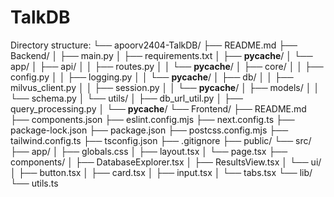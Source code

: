 # TalkDB

Directory structure:
└── apoorv2404-TalkDB/
    ├── README.md
    ├── Backend/
    │   ├── main.py
    │   ├── requirements.txt
    │   ├── __pycache__/
    │   └── app/
    │       ├── api/
    │       │   ├── routes.py
    │       │   └── __pycache__/
    │       ├── core/
    │       │   ├── config.py
    │       │   ├── logging.py
    │       │   └── __pycache__/
    │       ├── db/
    │       │   ├── milvus_client.py
    │       │   ├── session.py
    │       │   └── __pycache__/
    │       ├── models/
    │       │   └── schema.py
    │       └── utils/
    │           ├── db_url_util.py
    │           ├── query_processing.py
    │           └── __pycache__/
    └── Frontend/
        ├── README.md
        ├── components.json
        ├── eslint.config.mjs
        ├── next.config.ts
        ├── package-lock.json
        ├── package.json
        ├── postcss.config.mjs
        ├── tailwind.config.ts
        ├── tsconfig.json
        ├── .gitignore
        ├── public/
        └── src/
            ├── app/
            │   ├── globals.css
            │   ├── layout.tsx
            │   └── page.tsx
            ├── components/
            │   ├── DatabaseExplorer.tsx
            │   ├── ResultsView.tsx
            │   └── ui/
            │       ├── button.tsx
            │       ├── card.tsx
            │       ├── input.tsx
            │       └── tabs.tsx
            └── lib/
                └── utils.ts

